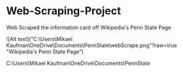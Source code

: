 # Web-Scraping-Project
Web Scraped the information card off Wikipedia's Penn State Page

![Alt text]("C:\Users\Mikael Kaufman\OneDrive\Documents\PennState\webScrape.png"?raw=true "Wikipedia's Penn State Page")

C:\Users\Mikael Kaufman\OneDrive\Documents\PennState
